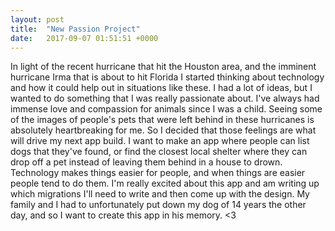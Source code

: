 ```yaml
---
layout: post
title:  "New Passion Project"
date:   2017-09-07 01:51:51 +0000
---
```



In light of the recent hurricane that hit the Houston area, and the imminent hurricane Irma that is about to hit Florida I started thinking about technology and how it could help out in situations like these. I had a lot of ideas, but I wanted to do something that I was really passionate about. I've always had immense love and compassion for animals since I was a child. Seeing some of the images of people's pets that were left behind in these hurricanes is absolutely heartbreaking for me. So I decided that those feelings are what will drive my next app build. I want to make an app where people can list dogs that they've found, or find the closest local shelter where they can drop off a pet instead of leaving them behind in a house to drown. Technology makes things easier for people, and when things are easier people tend to do them. I'm really excited about this app and am writing up which migrations I'll need to write and then come up with the design. My family and I had to unfortunately put down my dog of 14 years the other day, and so I want to create this app in his memory. <3
